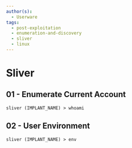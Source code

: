 ```yaml
---
author(s):
  - Userware
tags:
  - post-exploitation
  - enumeration-and-discovery
  - sliver
  - linux
---
```

# Sliver

## 01 - Enumerate Current Account

```
sliver (IMPLANT_NAME) > whoami
```

## 02 - User Environment

```
sliver (IMPLANT_NAME) > env
```